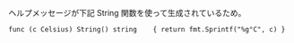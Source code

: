 ヘルプメッセージが下記 String 関数を使って生成されているため。

```
func (c Celsius) String() string    { return fmt.Sprintf("%g°C", c) }
```